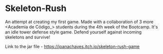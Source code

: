 # Skeleton-Rush
An attempt at creating my first game. Made with a collaboration of 3 more &lt;Academia de Código_> students during the 4th week of the Bootcamp. It's an idle tower defense style game. Defend yourself against incoming skeletons and survive!

Link to the jar file - https://joanachaves.itch.io/skeleton-rush-game
